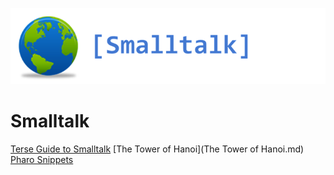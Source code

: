 ![RepoLogo](RepoLogo.png)
# Smalltalk
[Terse Guide to Smalltalk](TerseGuide.md)
[The Tower of Hanoi](The Tower of Hanoi.md)
[Pharo Snippets](PharoSnippets.md)
